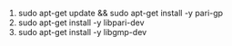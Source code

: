 1. sudo apt-get update && sudo apt-get install -y pari-gp
2. sudo apt-get install -y libpari-dev
3. sudo apt-get install -y libgmp-dev